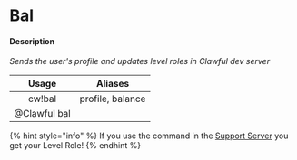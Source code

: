 # Bal

#### Description

_Sends the user's profile and updates level roles in Clawful dev server_

| Usage | Aliases |
| :---: | :---: |
| cw!bal | profile, balance |
| @Clawful bal |  |

{% hint style="info" %}
If you use the command in the [Support Server](https://discord.com/invite/KqHmP82ENP) you get your Level Role!
{% endhint %}

